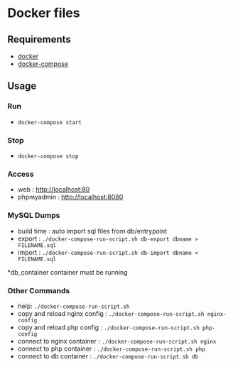 # Docker files


## Requirements

- <a href="https://docs.docker.com/engine/installation/" target="_blank">docker</a>
- <a href="https://docs.docker.com/compose/install/" target="_blank">docker-compose</a>


## Usage

### Run

- `docker-compose start`


### Stop

- `docker-compose stop`


### Access

- web : <a href="http://localhost:80/" target="_blank">http://localhost:80</a>
- phpmyadmin : <a href="http://localhost:8080/" target="_blank">http://localhost:8080</a>


### MySQL Dumps

- build time : auto import sql files from db/entrypoint
- export : `./docker-compose-run-script.sh db-export dbname > FILENAME.sql`
- import : `./docker-compose-run-script.sh db-import dbname < FILENAME.sql`

*db_container container must be running


### Other Commands

- help: `./docker-compose-run-script.sh`
- copy and reload nginx config : `./docker-compose-run-script.sh nginx-config`
- copy and reload php config : `./docker-compose-run-script.sh php-config`
- connect to nginx container : `./docker-compose-run-script.sh nginx`
- connect to php container : `./docker-compose-run-script.sh php`
- connect to db container : `./docker-compose-run-script.sh db`
